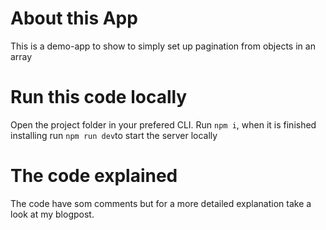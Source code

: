 # About this App
This is a demo-app to show to simply set up pagination from objects in an array

# Run this code locally
Open the project folder in your prefered CLI. 
Run `npm i`, when it is finished installing run `npm run dev`to start the server locally

# The code explained
The code have som comments but for a more detailed explanation take a look at my blogpost.
